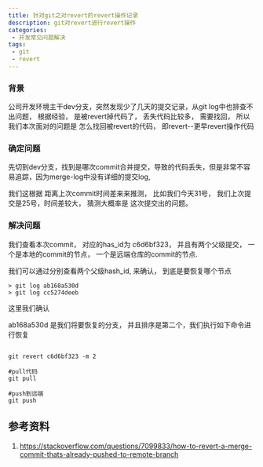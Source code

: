 ```yaml
---
title: 针对git之对revert的revert操作记录
description: git对revert进行revert操作
categories:
 - 开发常见问题解决
tags:
 - git
 - revert
---
```



### 背景

公司开发环境主干dev分支，突然发现少了几天的提交记录，从git log中也排查不出问题， 根据经验， 是被revert掉代码了， 丢失代码比较多， 需要找回， 所以我们本次面对的问题是 怎么找回被revert的代码， 即revert--更早revert操作代码


### 确定问题

先切到dev分支，找到是哪次commit合并提交，导致的代码丢失，但是非常不容易追踪，因为merge-log中没有详细的提交log, 

我们这根据 距离上次commit时间差来来推测， 比如我们今天31号， 我们上次提交是25号，时间差较大， 猜测大概率是 这次提交出的问题。


### 解决问题


我们查看本次commit， 对应的has_id为 c6d6bf323， 并且有两个父级提交， 一个是本地的commit的节点， 一个是远端仓库的commit的节点.

我们可以通过分别查看两个父级hash_id, 来确认， 到底是要恢复哪个节点

```
> git log ab168a530d
> git log cc5274deeb
```

这里我们确认 

ab168a530d 是我们将要恢复的分支， 并且排序是第二个，我们执行如下命令进行恢复

 
```

git revert c6d6bf323 -m 2

#pull代码
git pull
 
#push到远端
git push

```


## 参考资料

1. https://stackoverflow.com/questions/7099833/how-to-revert-a-merge-commit-thats-already-pushed-to-remote-branch
